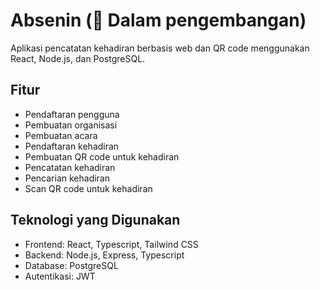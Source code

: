 # Absenin (🚧 Dalam pengembangan)

Aplikasi pencatatan kehadiran berbasis web dan QR code menggunakan React, Node.js, dan PostgreSQL.

## Fitur

- Pendaftaran pengguna
- Pembuatan organisasi
- Pembuatan acara
- Pendaftaran kehadiran
- Pembuatan QR code untuk kehadiran
- Pencatatan kehadiran
- Pencarian kehadiran
- Scan QR code untuk kehadiran

## Teknologi yang Digunakan

- Frontend: React, Typescript, Tailwind CSS
- Backend: Node.js, Express, Typescript
- Database: PostgreSQL
- Autentikasi: JWT
